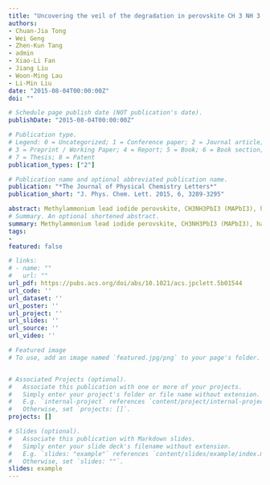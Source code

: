 ```yaml
---
title: "Uncovering the veil of the degradation in perovskite CH 3 NH 3 PbI 3 upon humidity exposure: a first-principles study"
authors:
- Chuan-Jia Tong
- Wei Geng
- Zhen-Kun Tang
- admin
- Xiao-Li Fan
- Jiang Liu
- Woon-Ming Lau
- Li-Min Liu
date: "2015-08-04T00:00:00Z"
doi: ""

# Schedule page publish date (NOT publication's date).
publishDate: "2015-08-04T00:00:00Z"

# Publication type.
# Legend: 0 = Uncategorized; 1 = Conference paper; 2 = Journal article;
# 3 = Preprint / Working Paper; 4 = Report; 5 = Book; 6 = Book section;
# 7 = Thesis; 8 = Patent
publication_types: ["2"]

# Publication name and optional abbreviated publication name.
publication: "*The Journal of Physical Chemistry Letters*"
publication_short: "J. Phys. Chem. Lett. 2015, 6, 3289-3295"

abstract: Methylammonium lead iodide perovskite, CH3NH3PbI3 (MAPbI3), has made great progress in its efficiency as used in solid-state solar cells during recent years. Meanwhile, the degradation of its performance in moisture has attracted great attention, but the specific mechanism is not yet fully established. The water effects on the detailed structure and properties of the perovskite CH3NH3PbI3 have been carefully explored based on first-principles calculations. The results reveal that the water adsorption energy on the CH3NH3PbI3 (001) surface is ∼0.30 eV, while the water can easily penetrate into the surface in the form of molecular state owing to the huge interspace of CH3NH3PbI3, which can further corrode down the whole structure gradually. More importantly, the deformation of the structure greatly affects the electronic structure, which decreases the optical absorption. Such work paves an important way to understand the initial degradation progress of the perovskite structure under the humidity condition, which should help to optimize the structure to prevent the penetration of water in the system.
# Summary. An optional shortened abstract.
summary: Methylammonium lead iodide perovskite, CH3NH3PbI3 (MAPbI3), has made great progress in its efficiency as used in solid-state solar cells during recent years. Meanwhile, the degradation of its performance in moisture has attracted great attention, but the specific mechanism is not yet fully established. The water effects on the detailed structure and properties of the perovskite CH3NH3PbI3 have been carefully explored based on first-principles calculations. The results reveal that the water adsorption energy on the CH3NH3PbI3 (001) surface is ∼0.30 eV, while the water can easily penetrate into the surface in the form of molecular state owing to the huge interspace of CH3NH3PbI3, which can further corrode down the whole structure gradually. More importantly, the deformation of the structure greatly affects the electronic structure, which decreases the optical absorption. Such work paves an important way to understand the initial degradation progress of the perovskite structure under the humidity condition, which should help to optimize the structure to prevent the penetration of water in the system.
tags:
-
featured: false

# links:
# - name: ""
#   url: ""
url_pdf: https://pubs.acs.org/doi/abs/10.1021/acs.jpclett.5b01544
url_code: ''
url_dataset: ''
url_poster: ''
url_project: ''
url_slides: ''
url_source: ''
url_video: ''

# Featured image
# To use, add an image named `featured.jpg/png` to your page's folder. 


# Associated Projects (optional).
#   Associate this publication with one or more of your projects.
#   Simply enter your project's folder or file name without extension.
#   E.g. `internal-project` references `content/project/internal-project/index.md`.
#   Otherwise, set `projects: []`.
projects: []

# Slides (optional).
#   Associate this publication with Markdown slides.
#   Simply enter your slide deck's filename without extension.
#   E.g. `slides: "example"` references `content/slides/example/index.md`.
#   Otherwise, set `slides: ""`.
slides: example
---
```



